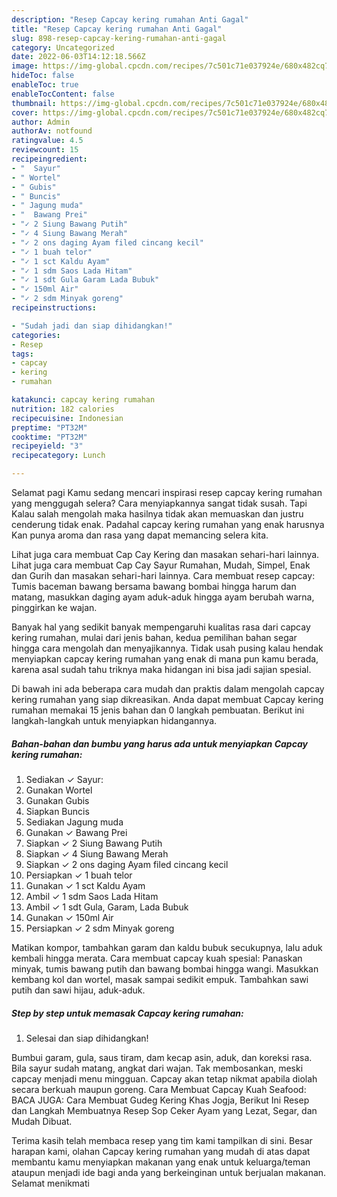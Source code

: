 ```yaml
---
description: "Resep Capcay kering rumahan Anti Gagal"
title: "Resep Capcay kering rumahan Anti Gagal"
slug: 898-resep-capcay-kering-rumahan-anti-gagal
category: Uncategorized
date: 2022-06-03T14:12:18.566Z
image: https://img-global.cpcdn.com/recipes/7c501c71e037924e/680x482cq70/capcay-kering-rumahan-foto-resep-utama.jpg
hideToc: false
enableToc: true
enableTocContent: false
thumbnail: https://img-global.cpcdn.com/recipes/7c501c71e037924e/680x482cq70/capcay-kering-rumahan-foto-resep-utama.jpg
cover: https://img-global.cpcdn.com/recipes/7c501c71e037924e/680x482cq70/capcay-kering-rumahan-foto-resep-utama.jpg
author: Admin
authorAv: notfound
ratingvalue: 4.5
reviewcount: 15
recipeingredient:
- "  Sayur"
- " Wortel"
- " Gubis"
- " Buncis"
- " Jagung muda"
- "  Bawang Prei"
- "✓ 2 Siung Bawang Putih"
- "✓ 4 Siung Bawang Merah"
- "✓ 2 ons daging Ayam filed cincang kecil"
- "✓ 1 buah telor"
- "✓ 1 sct Kaldu Ayam"
- "✓ 1 sdm Saos Lada Hitam"
- "✓ 1 sdt Gula Garam Lada Bubuk"
- "✓ 150ml Air"
- "✓ 2 sdm Minyak goreng"
recipeinstructions:

- "Sudah jadi dan siap dihidangkan!"
categories:
- Resep
tags:
- capcay
- kering
- rumahan

katakunci: capcay kering rumahan 
nutrition: 182 calories
recipecuisine: Indonesian
preptime: "PT32M"
cooktime: "PT32M"
recipeyield: "3"
recipecategory: Lunch

---
```



Selamat pagi Kamu sedang mencari inspirasi resep capcay kering rumahan yang menggugah selera? Cara menyiapkannya sangat tidak susah. Tapi Kalau salah mengolah maka hasilnya tidak akan memuaskan dan justru cenderung tidak enak. Padahal capcay kering rumahan yang enak harusnya Kan punya aroma dan rasa yang dapat memancing selera kita.


Lihat juga cara membuat Cap Cay Kering dan masakan sehari-hari lainnya. Lihat juga cara membuat Cap Cay Sayur Rumahan, Mudah, Simpel, Enak dan Gurih dan masakan sehari-hari lainnya. Cara membuat resep capcay: Tumis baceman bawang bersama bawang bombai hingga harum dan matang, masukkan daging ayam aduk-aduk hingga ayam berubah warna, pinggirkan ke wajan.

Banyak hal yang sedikit banyak mempengaruhi kualitas rasa dari capcay kering rumahan, mulai dari jenis bahan, kedua pemilihan bahan segar hingga cara mengolah dan menyajikannya. Tidak usah pusing kalau hendak menyiapkan capcay kering rumahan yang enak di mana pun kamu berada, karena asal sudah tahu triknya maka hidangan ini bisa jadi sajian spesial.


Di bawah ini ada beberapa cara mudah dan praktis dalam mengolah capcay kering rumahan yang siap dikreasikan. Anda dapat membuat Capcay kering rumahan memakai 15 jenis bahan dan 0 langkah pembuatan. Berikut ini langkah-langkah untuk menyiapkan hidangannya.

<!--inarticleads1-->

##### Bahan-bahan dan bumbu yang harus ada untuk menyiapkan Capcay kering rumahan:

1. Sediakan  ✓ Sayur:
1. Gunakan  Wortel
1. Gunakan  Gubis
1. Siapkan  Buncis
1. Sediakan  Jagung muda
1. Gunakan  ✓ Bawang Prei
1. Siapkan ✓ 2 Siung Bawang Putih
1. Siapkan ✓ 4 Siung Bawang Merah
1. Siapkan ✓ 2 ons daging Ayam filed cincang kecil
1. Persiapkan ✓ 1 buah telor
1. Gunakan ✓ 1 sct Kaldu Ayam
1. Ambil ✓ 1 sdm Saos Lada Hitam
1. Ambil ✓ 1 sdt Gula, Garam, Lada Bubuk
1. Gunakan ✓ 150ml Air
1. Persiapkan ✓ 2 sdm Minyak goreng


Matikan kompor, tambahkan garam dan kaldu bubuk secukupnya, lalu aduk kembali hingga merata. Cara membuat capcay kuah spesial: Panaskan minyak, tumis bawang putih dan bawang bombai hingga wangi. Masukkan kembang kol dan wortel, masak sampai sedikit empuk. Tambahkan sawi putih dan sawi hijau, aduk-aduk. 

<!--inarticleads2-->

##### Step by step untuk memasak Capcay kering rumahan:


1. Selesai dan siap dihidangkan!

Bumbui garam, gula, saus tiram, dam kecap asin, aduk, dan koreksi rasa. Bila sayur sudah matang, angkat dari wajan. Tak membosankan, meski capcay menjadi menu mingguan. Capcay akan tetap nikmat apabila diolah secara berkuah maupun goreng. Cara Membuat Capcay Kuah Seafood: BACA JUGA: Cara Membuat Gudeg Kering Khas Jogja, Berikut Ini Resep dan Langkah Membuatnya Resep Sop Ceker Ayam yang Lezat, Segar, dan Mudah Dibuat. 

Terima kasih telah membaca resep yang tim kami tampilkan di sini. Besar harapan kami, olahan Capcay kering rumahan yang mudah di atas dapat membantu kamu menyiapkan makanan yang enak untuk keluarga/teman ataupun menjadi ide bagi anda yang berkeinginan untuk berjualan makanan. Selamat menikmati
